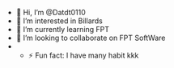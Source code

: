 - 👋 Hi, I’m @Datdt0110
- 👀 I’m interested in Billards
- 🌱 I’m currently learning FPT
- 💞️ I’m looking to collaborate on FPT SoftWare
- - ⚡ Fun fact: I have many habit kkk



<!---
Datdt0110/Datdt0110 is a ✨ special ✨ repository because its `README.md` (this file) appears on your GitHub profile.
You can click the Preview link to take a look at your changes.
--->
